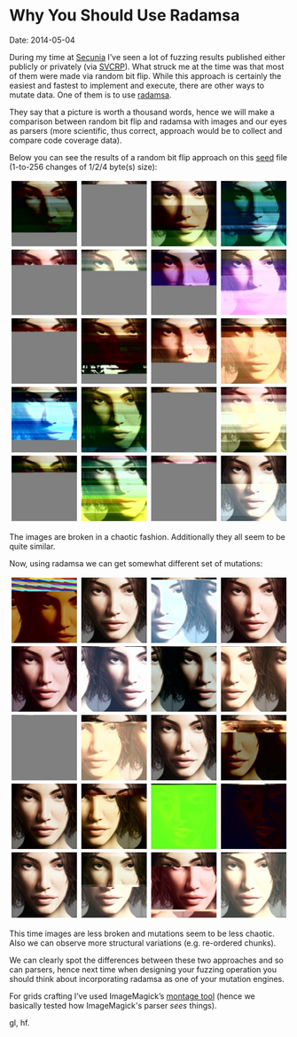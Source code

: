 # Why You Should Use Radamsa

Date: 2014-05-04

During my time at [Secunia](http://secunia.com) I’ve seen a lot of fuzzing results published either publicly or privately (via [SVCRP](http://secunia.com/community/research/svcrp/)). What struck me at the time was that most of them were made via random bit flip. While this approach is certainly the easiest and fastest to implement and execute, there are other ways to mutate data. One of them is to use [radamsa](https://gitlab.com/akihe/radamsa).

They say that a picture is worth a thousand words, hence we will make a comparison between random bit flip and radamsa with images and our eyes as parsers (more scientific, thus correct, approach would be to collect and compare code coverage data).

Below you can see the results of a random bit flip approach on this [seed](assets/2014-05-04-seed.jpg) file (1-to-256 changes of 1/2/4 byte(s) size):

<img src="assets/2014-05-04-bitflip.jpg" alt="Bitflip output" />

The images are broken in a chaotic fashion. Additionally they all seem to be quite similar.

Now, using radamsa we can get somewhat different set of mutations:

<img src="assets/2014-05-04-radamsa.jpg" alt="Radamsa output" />

This time images are less broken and mutations seem to be less chaotic. Also we can observe more structural variations (e.g. re-ordered chunks).

We can clearly spot the differences between these two approaches and so can parsers, hence next time when designing your fuzzing operation you should think about incorporating radamsa as one of your mutation engines.

For grids crafting I’ve used ImageMagick’s [montage tool](http://www.imagemagick.org/Usage/montage/) (hence we basically tested how ImageMagick's parser _sees_ things).

gl, hf.
